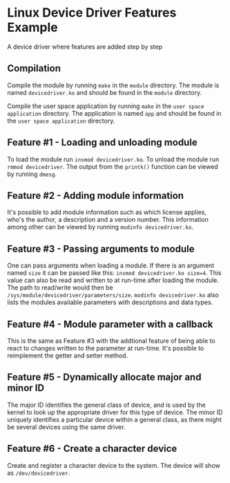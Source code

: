 # Linux Device Driver Features Example
A device driver where features are added step by step

## Compilation
Compile the module by running `make` in the `module` directory. The module is named `devicedriver.ko` and should be found in the `module` directory.

Compile the user space application by running `make` in the `user space application` directory. The application is named `app` and should be found in the `user space application` directory.

## Feature #1 - Loading and unloading module
To load the module run `insmod devicedriver.ko`. To unload the module run `rmmod devicedriver`. The output from the `printk()` function can be viewed by running `dmesg`.

## Feature #2 - Adding module information
It's possible to add module information such as which license applies, who's the author, a description and a version number. This information among other can be viewed by running `modinfo devicedriver.ko`.

## Feature #3 - Passing arguments to module
One can pass arguments when loading a module. If there is an argument named `size` it can be passed like this: `insmod devicedriver.ko size=4`. This value can also be read and written to at run-time after loading the module. The path to read/write would then be `/sys/module/devicedriver/parameters/size`. `modinfo devicedriver.ko` also lists the modules available parameters with descriptions and data types.

## Feature #4 - Module parameter with a callback
This is the same as Feature #3 with the addtional feature of being able to react to changes written to the parameter at run-time. It's possible to reimplement the getter and setter method.

## Feature #5 - Dynamically allocate major and minor ID
The major ID identifies the general class of device, and is used by the kernel to look up the appropriate driver for this type of device. The minor ID uniquely identifies a particular device within a general class, as there might be several devices using the same driver.

## Feature #6 - Create a character device
Create and register a character device to the system. The device will show as `/dev/devicedriver`.
